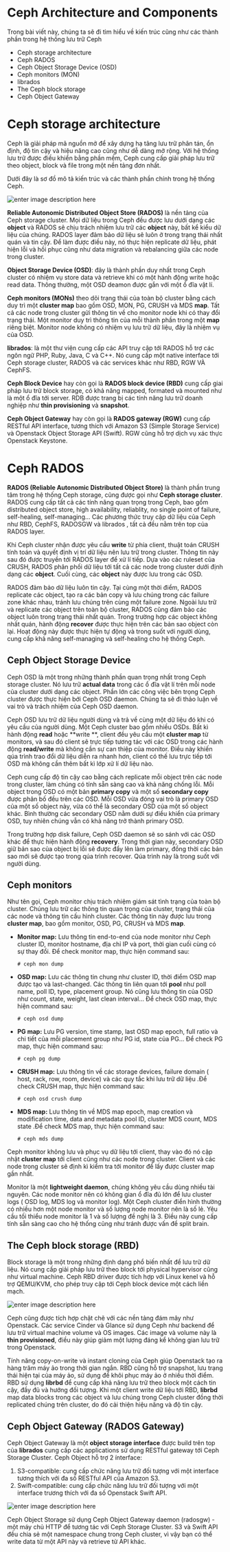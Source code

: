 # Ceph Architecture and Components
Trong bài viết này, chúng ta sẽ đi tìm hiểu về kiến trúc cũng như các thành phần trong hệ thống lưu trữ Ceph

 - Ceph storage architecture
 - Ceph RADOS
 - Ceph Object Storage Device (OSD)
 - Ceph monitors (MON)
 - librados
 - The Ceph block storage
 - Ceph Object Gateway

# Ceph storage architecture
Ceph là giải pháp mã nguồn mở để xây dựng hạ tâng lưu trữ phân tán, ổn định, độ tin cậy và hiệu năng cao cũng như dễ dàng mở rộng. Với hệ thống lưu trữ được điều khiển bằng phần mềm, Ceph cung cấp giải pháp lưu trữ theo object, block và file trong một nền tảng đơn nhất. 

Dưới đây là sơ đồ mô tả kiến trúc  và các thành phần chính trong hệ thống Ceph.

![enter image description here](http://i.imgur.com/yIvDY8M.png)

**Reliable Autonomic Distributed Object Store (RADOS)** là nền tảng của Ceph storage cluster. Mọi dữ liệu trong Ceph đều được lưu dưới dạng các **object** và RADOS sẽ chịu trách nhiệm lưu trữ các **object** này, bất kể kiểu dữ liệu của chúng. RADOS layer đảm bảo dữ liệu sẽ luôn ở trong trạng thái nhất quán và tin cậy. Để làm được điều này, nó thực hiện replicate dữ liệu, phát hiện lỗi và hồi phục cũng như data migration và rebalancing giữa các node trong cluster. 

**Object Storage Device (OSD)**: đây là thành phần duy nhất trong Ceph cluster có nhiệm vụ store data và retrieve khi có một hành động write hoặc read data. Thông thường, một OSD deamon được gắn với một ổ đĩa vật lí.

**Ceph monitors (MONs)** theo dõi trạng thái của toàn bộ cluster bằng cách duy trì một **cluster map** bao gồm OSD, MON, PG, CRUSH và MDS **map**. Tất cả các node trong cluster gửi thông tin về cho monitor node khi có thay đổi trạng thái. Một monitor duy trì thông tin của mỗi thành phần trong một **map** riêng biệt. Monitor node không có nhiệm vụ lưu trữ dữ liệu, đây là nhiệm vụ của OSD.

**librados**: là một thư viện cung cấp các API truy cập tới RADOS hỗ trợ các ngôn ngữ PHP, Ruby, Java, C và C++. Nó cung cấp một native interface tới Ceph storage cluster, RADOS và các services khác như RBD, RGW VÀ CephFS. 

**Ceph Block Device** hay còn gọi là **RADOS block device (RBD)** cung cấp giai pháp lưu trữ block storage, có khả năng mapped, formated và mounted như là một ổ đĩa tới server. RDB được trang bị các tính năng lưu trữ doanh nghiệp như **thin provisioning** và **snapshot**.

**Ceph Object Gateway** hay còn gọi là **RADOS gateway (RGW)** cung cấp RESTful API interface, tương thích với Amazon S3 (Simple Storage Service) và Openstack Object Storage API (Swift). RGW cũng hỗ trợ dịch vụ xác thực Openstack Keystone.

# Ceph RADOS
**RADOS (Reliable Autonomic Distributed Object Store)** là thành phần trung tâm trong hệ thống Ceph storage, cũng được gọi như **Ceph storage cluster**. RADOS cung cấp tất cả các tính năng quan trọng trong Ceph, bao gồm distributed object store, high availability, reliablity, no single point of failure, self-healing, self-managing... Các phương thức truy cập dữ liệu của Ceph như RBD, CephFS, RADOSGW và librados , tất cả đều nằm trên top của RADOS layer.

Khi Ceph cluster nhận được yêu cầu **write** từ phía client, thuật toán CRUSH tính toán và quyết định vị trí dữ liệu nên lưu trữ trong cluster. Thông tin này sau đó được truyền tới RADOS layer để xử lí tiếp. Dựa vào các ruleset của CRUSH, RADOS phân phối dữ liệu tới tất cả các node trong cluster dưới định dạng các **object**. Cuối cùng, các **object** này được lưu trong các OSD.

RADOS đảm bảo dữ liệu luôn tin cậy. Tại cùng một thời điểm, RADOS replicate các object, tạo ra các bản copy và lưu chúng trong các failure zone khác nhau, tránh lưu chúng trên cùng một failure zone. Ngoài lưu trữ và replicate các object trên toàn bộ cluster, RADOS cũng đảm bảo các object luôn trong trạng thái nhất quán. Trong trường hợp các object không nhất quán, hành động **recover** được thực hiện trên các bản sao object còn lại. Hoạt động này được thực hiện tự động và trong suốt với người dùng, cung cấp khả năng self-managing và self-healing cho hệ thống Ceph. 

## Ceph Object Storage Device
Ceph OSD là một trong những thành phần quan trọng nhất trong Ceph storage cluster. Nó lưu trữ **actual data** trong các ổ đĩa vật lí trên mỗi node của cluster dưới dạng các object. Phần lớn các công việc bên trọng Cẹph cluster được thực hiện bới Ceph OSD daemon. Chúng ta sẽ đi thảo luận về vai trò và trách nhiệm của Ceph OSD daemon.

Ceph OSD lưu trữ dữ liệu người dùng và trả về cùng một dữ liệu đó khi có yêu cầu của người dùng. Một Ceph cluster bao gồm nhiều OSDs.  Bất kì hành động **read** hoặc **write **, client đều yêu cầu một **cluster map** từ monitors, và sau đó client sẽ trực tiếp tương tác với các OSD trong các hành động **read/write** mà không cần sự can thiệp của monitor. Điều này khiến qúa trình trao đổi dữ liệu diễn ra nhanh hơn, client có thế lưu trực tiếp tới OSD mà không cần thêm bất kì lớp xử lí dữ liệu nào.

Ceph cung cấp độ tin cậy cao bằng cách replicate mỗi object trên các node trong cluster, làm chúng có tính sẵn sàng cao và khả năng chống lỗi. Mỗi object trong OSD có một bản **primary copy** và một số **secondary copy** được phân bố đều trên các OSD. Mỗi OSD vừa đóng vai trò là primary OSD của một số object này, vừa có thể là secondary OSD của một số object khác. Bình thường các secondary OSD nằm dưới sự điều khiển của primary OSD, tuy nhiên chúng vẫn có khả năng trở thành primary OSD.

Trong trường hợp disk failure, Ceph OSD daemon sẽ so sánh với các OSD khác để thực hiện hành động **recovery**. Trong thời gian này, secondary OSD giữ bản sao của object bị lỗi sẽ được đẩy lên làm primary, đồng thời các bản sao mới sẽ được tạo trong qúa trình recover. Qúa trình này là trong suốt với người dùng.

## Ceph monitors
Như tên gọi, Ceph monitor chịu trách nhiệm giám sát tình trạng của toàn bộ cluster. Chúng lưu trữ các thông tin quan trọng của cluster, trạng thái của các node và thông tin cấu hình cluster. Các thông tin này được lưu trong **cluster map**, bao gồm monitor, OSD, PG, CRUSH và MDS **map**. 

 - **Monitor map:** Lưu thông tin end-to-end của node monitor như Ceph cluster ID, monitor hostname, địa chỉ IP và port, thời gian cuối cùng có sự thay đổi. Để check monitor map, thực hiện command sau:
	```
	# ceph mon dump
	```
 - **OSD map:** Lưu các thông tin chung như cluster ID, thời điểm OSD map được tạo và last-changed. Các thông tin liên quan tới **pool** như poll name, poll ID, type, placement group. Nó cũng lưu thông tin của OSD như count, state, weight, last clean interval... Để check OSD map, thực hiện command sau:
    ```
    # ceph osd dump
	```
 - **PG map:** Lưu PG version, time stamp, last OSD map epoch, full ratio và chi tiết của mỗi placement group như PG id, state của PG... Để check PG map, thực hiện command sau:
	```
	# ceph pg dump
	```
 - **CRUSH map:** Lưu thông tin về các storage devices, failure domain ( host, rack, row, room, device) và các quy tắc khi lưu trữ dữ liệu .Để check CRUSH  map, thực hiện command sau:
	```
	# ceph osd crush dump
	```
 - **MDS map:** Lưu thông tin về MDS map epoch, map creation và modification time, data and metadata pool ID, cluster MDS count, MDS state .Để check MDS map, thực hiện command sau:
    ```
    # ceph mds dump
	```
Ceph monitor không lưu và phục vụ dữ liệu tới client, thay vào đó nó cập nhật **cluster map** tới client cũng như các node trong cluster. Client và các node trong cluster sẽ định kì kiểm tra tới monitor để lấy được cluster map gần nhất.

Monitor là một **lightweight daemon**, chúng không yêu cầu dùng nhiều tài nguyên. Các node monitor nên có không gian ổ đĩa đủ lớn để lưu cluster logs ( OSD log, MDS log và monitor log). Một Ceph cluster điển hình thường có nhiều hơn một node monitor và số lượng node monitor nên là số lẻ. Yêu cầu tối thiểu node monitor là 1 và số lượng đề nghị là 3. Điều này cung cấp tính sẵn sàng cao cho hệ thống cũng như tránh được vấn đề split brain. 

## The Ceph block storage (RBD)
Block storage là một trong những định dạng phổ biến nhất để lưu trữ dữ liệu. Nó cung cấp giải pháp lưu trữ theo block tới physical hypervisor cũng như virtual machine. Ceph RBD driver được tích hợp với Linux kenel và hỗ trợ QEMU/KVM, cho phép truy cập tới Cẹph block device một cách liền mạch.

![enter image description here](http://i.imgur.com/ghOpfC7.png)

Ceph cũng được tích hợp chặt chẽ với các nền tảng đám mây như Openstack. Các service Cinder và Glance sử dụng Ceph như backend để lưu trữ virtual machine volume và OS images. Các image và volume này là **thin provisioned**, điều này giúp giảm một lượng đáng kể không gian lưu trữ trong Openstack.

Tính năng copy-on-write và instant cloning của Ceph giúp Openstack tạo ra hàng trăm máy ảo trong thời gian ngắn. RBD cũng hỗ trợ snapshot, lưu trạng thái hiện tại của máy ảo, sử dụng để khôi phục máy ảo ở nhiều thời điểm. RBD sử dụng **librbd** để cung cấp khả năng lưu trữ theo block một cách tin cậy, đầy đủ và hướng đối tượng. Khi một client write dữ liệu tới RBD, **librbd** map data blocks trong các object và lưu chúng trong Ceph cluster đồng thời replicated chúng trên cluster, do đó cải thiện hiệu năng và độ tin cậy. 

## Ceph Object Gateway (RADOS Gateway)
Ceph Object Gateway là một **object storage ínterface** được build trên top của **librados** cung cấp các applications sử dụng RESTful gateway tới Ceph Storage Cluster.  Ceph Object hỗ trợ 2 ínterface:

 1. S3-compatible: cung cấp chức năng lưu trữ đối tượng với một interface tương thích với đa số RESTful API của Amazon S3.
 2. Swift-compatible: cung cấp chức năng lưu trữ đối tượng với một interface trương thích với đa số Openstack Swift API.

![enter image description here](http://i.imgur.com/9sPEHQW.png)

Ceph Object Storage sử dụng Ceph Object Gateway daemon (radosgw) - một máy chủ HTTP để tương tác với Ceph Storage Cluster.  S3 và Swift API đều chia sẻ một namespace chung trong Ceph cluster, vì vậy bạn có thể write data từ một API này và retrieve từ API khác.